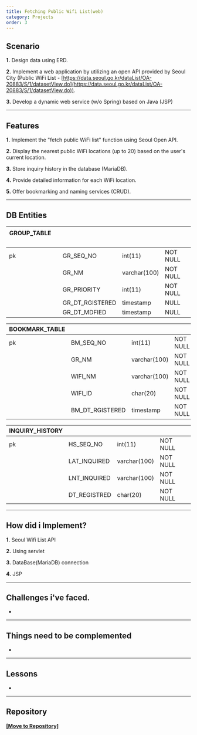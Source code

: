 ```yaml
---
title: Fetching Public Wifi List(web)
category: Projects
order: 3
---
```


## Scenario
**1.** Design data using ERD.

**2.** Implement a web application by utilizing an open API provided by Seoul City (Public WiFi List - [https://data.seoul.go.kr/dataList/OA-20883/S/1/datasetView.do](https://data.seoul.go.kr/dataList/OA-20883/S/1/datasetView.do)).

**3.** Develop a dynamic web service (w/o Spring) based on Java (JSP)

---
## Features
**1.** Implement the "fetch public WiFi list" function using Seoul Open API.

**2.** Display the nearest public WiFi locations (up to 20) based on the user's current location.

**3.** Store inquiry history in the database (MariaDB).

**4.** Provide detailed information for each WiFi location.

**5.** Offer bookmarking and naming services (CRUD).

---
## DB Entities

|GROUP_TABLEㅤㅤ||||
|--|--|--|--|
|pk|GR_SEQ_NO|int(11)|NOT NULL|
||GR_NM|varchar(100)|NOT NULL|
||GR_PRIORITY|int(11)|NOT NULL|
||GR_DT_RGISTERED|timestamp|NULL|
||GR_DT_MDFIED|timestamp|NULL|

|BOOKMARK_TABLE||||
|--|--|--|--|
|pk|BM_SEQ_NO|int(11)|NOT NULL|
||GR_NM|varchar(100)|NOT NULL|
||WIFI_NM|varchar(100)|NOT NULL|
||WIFI_ID|char(20)|NOT NULL|
||BM_DT_RGISTERED|timestamp|NOT NULL|

|INQUIRY_HISTORY||||
|--|--|--|--|
|pk|HS_SEQ_NO|int(11)|NOT NULL|
||LAT_INQUIRED|varchar(100)|NOT NULL|
||LNT_INQUIRED|varchar(100)|NOT NULL|
||DT_REGISTRED|char(20)|NOT NULL|

---
## How did i Implement?

**1.** Seoul Wifi List API

**2.** Using servlet

**3.** DataBase(MariaDB) connection

**4.** JSP
 
---
## Challenges i've faced.

-

---
## Things need to be complemented

-

---
## Lessons

-

---
## Repository 

[**[Move to Repository]**](https://github.com/HyunsooZo/zerobase-Mission1)


